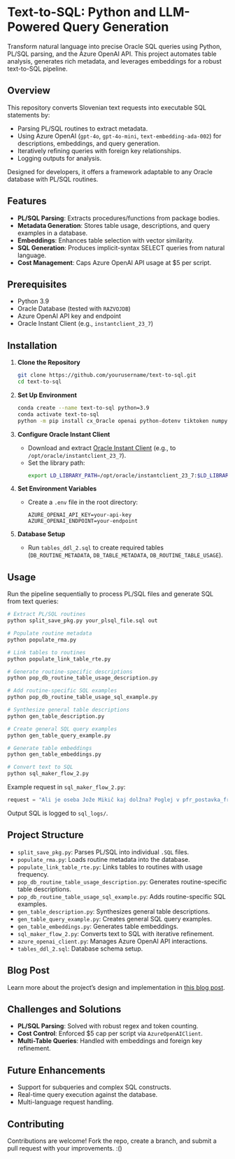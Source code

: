 # Text-to-SQL: Python and LLM-Powered Query Generation

Transform natural language into precise Oracle SQL queries using Python, PL/SQL parsing, and the Azure OpenAI API. This project automates table analysis, generates rich metadata, and leverages embeddings for a robust text-to-SQL pipeline.

## Overview

This repository converts Slovenian text requests into executable SQL statements by:
- Parsing PL/SQL routines to extract metadata.
- Using Azure OpenAI (`gpt-4o`, `gpt-4o-mini`, `text-embedding-ada-002`) for descriptions, embeddings, and query generation.
- Iteratively refining queries with foreign key relationships.
- Logging outputs for analysis.

Designed for developers, it offers a framework adaptable to any Oracle database with PL/SQL routines.

## Features

- **PL/SQL Parsing**: Extracts procedures/functions from package bodies.
- **Metadata Generation**: Stores table usage, descriptions, and query examples in a database.
- **Embeddings**: Enhances table selection with vector similarity.
- **SQL Generation**: Produces implicit-syntax SELECT queries from natural language.
- **Cost Management**: Caps Azure OpenAI API usage at $5 per script.

## Prerequisites

- Python 3.9
- Oracle Database (tested with `RAZVOJDB`)
- Azure OpenAI API key and endpoint
- Oracle Instant Client (e.g., `instantclient_23_7`)

## Installation

1. **Clone the Repository**
   ```bash
   git clone https://github.com/yourusername/text-to-sql.git
   cd text-to-sql
   ```

2. **Set Up Environment**
   ```bash
   conda create --name text-to-sql python=3.9
   conda activate text-to-sql
   python -m pip install cx_Oracle openai python-dotenv tiktoken numpy scipy
   ```

3. **Configure Oracle Instant Client**
   - Download and extract [Oracle Instant Client](https://www.oracle.com/database/technologies/instant-client.html) (e.g., to `/opt/oracle/instantclient_23_7`).
   - Set the library path:
     ```bash
     export LD_LIBRARY_PATH=/opt/oracle/instantclient_23_7:$LD_LIBRARY_PATH
     ```

4. **Set Environment Variables**
   - Create a `.env` file in the root directory:
     ```
     AZURE_OPENAI_API_KEY=your-api-key
     AZURE_OPENAI_ENDPOINT=your-endpoint
     ```

5. **Database Setup**
   - Run `tables_ddl_2.sql` to create required tables (`DB_ROUTINE_METADATA`, `DB_TABLE_METADATA`, `DB_ROUTINE_TABLE_USAGE`).

## Usage

Run the pipeline sequentially to process PL/SQL files and generate SQL from text queries:

```bash
# Extract PL/SQL routines
python split_save_pkg.py your_plsql_file.sql out

# Populate routine metadata
python populate_rma.py

# Link tables to routines
python populate_link_table_rte.py

# Generate routine-specific descriptions
python pop_db_routine_table_usage_description.py

# Add routine-specific SQL examples
python pop_db_routine_table_usage_sql_example.py

# Synthesize general table descriptions
python gen_table_description.py

# Create general SQL query examples
python gen_table_query_example.py

# Generate table embeddings
python gen_table_embeddings.py

# Convert text to SQL
python sql_maker_flow_2.py
```

Example request in `sql_maker_flow_2.py`:
```python
request = "Ali je oseba Jože Mikič kaj dolžna? Poglej v pfr_postavka_fr_dokumenta. Breme >0, knjizni_saldo_vrstice > 0"
```

Output SQL is logged to `sql_logs/`.

## Project Structure

- `split_save_pkg.py`: Parses PL/SQL into individual `.SQL` files.
- `populate_rma.py`: Loads routine metadata into the database.
- `populate_link_table_rte.py`: Links tables to routines with usage frequency.
- `pop_db_routine_table_usage_description.py`: Generates routine-specific table descriptions.
- `pop_db_routine_table_usage_sql_example.py`: Adds routine-specific SQL examples.
- `gen_table_description.py`: Synthesizes general table descriptions.
- `gen_table_query_example.py`: Creates general SQL query examples.
- `gen_table_embeddings.py`: Generates table embeddings.
- `sql_maker_flow_2.py`: Converts text to SQL with iterative refinement.
- `azure_openai_client.py`: Manages Azure OpenAI API interactions.
- `tables_ddl_2.sql`: Database schema setup.

## Blog Post

Learn more about the project’s design and implementation in [this blog post](https://nukitaokamu.github.io/blog/posts/2025-03-21-turning-text-into-sql.html).

## Challenges and Solutions

- **PL/SQL Parsing**: Solved with robust regex and token counting.
- **Cost Control**: Enforced $5 cap per script via `AzureOpenAIClient`.
- **Multi-Table Queries**: Handled with embeddings and foreign key refinement.

## Future Enhancements

- Support for subqueries and complex SQL constructs.
- Real-time query execution against the database.
- Multi-language request handling.

## Contributing

Contributions are welcome! Fork the repo, create a branch, and submit a pull request with your improvements. :()
